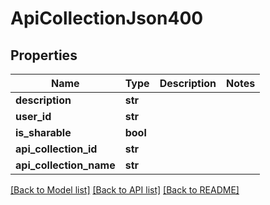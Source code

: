 # ApiCollectionJson400

## Properties
Name | Type | Description | Notes
------------ | ------------- | ------------- | -------------
**description** | **str** |  | 
**user_id** | **str** |  | 
**is_sharable** | **bool** |  | 
**api_collection_id** | **str** |  | 
**api_collection_name** | **str** |  | 

[[Back to Model list]](../README.md#documentation-for-models) [[Back to API list]](../README.md#documentation-for-api-endpoints) [[Back to README]](../README.md)


